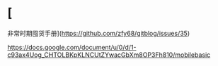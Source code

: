 # [
非常时期囤货手册](https://github.com/zfy68/gitblog/issues/35)

https://docs.google.com/document/u/0/d/1-c93ax4Uog_CHTOLBKpKLNCUtZYwacGbXm8OP3Fh810/mobilebasic